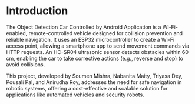 # Introduction

The Object Detection Car Controlled by Android Application is a Wi-Fi-enabled, remote-controlled vehicle designed for collision prevention and reliable navigation. It uses an ESP32 microcontroller to create a Wi-Fi access point, allowing a smartphone app to send movement commands via HTTP requests. An HC-SR04 ultrasonic sensor detects obstacles within 60 cm, enabling the car to take corrective actions (e.g., reverse and stop) to avoid collisions.

This project, developed by Soumen Mishra, Nabanita Maity, Triyasa Dey, Pousali Pal, and Anirudha Roy, addresses the need for safe navigation in robotic systems, offering a cost-effective and scalable solution for applications like automated vehicles and security robots.